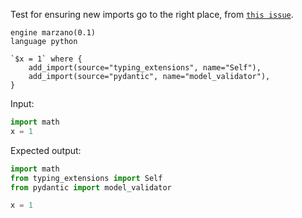 Test for ensuring new imports go to the right place, from [`this issue`](https://github.com/getgrit/gritql/issues/449).

```grit
engine marzano(0.1)
language python

`$x = 1` where {
    add_import(source="typing_extensions", name="Self"),
    add_import(source="pydantic", name="model_validator"),
}
```

Input:

```python
import math
x = 1
```

Expected output:

```python
import math
from typing_extensions import Self
from pydantic import model_validator

x = 1
```
